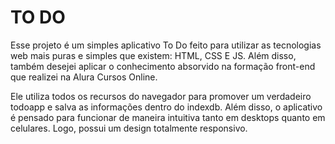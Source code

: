 # TO DO

Esse projeto é um simples aplicativo To Do feito para utilizar as tecnologias web mais puras e simples que existem: HTML, CSS E JS. Além disso, também desejei aplicar o conhecimento absorvido na formação front-end que realizei na Alura Cursos Online.

Ele utiliza todos os recursos do navegador para promover um verdadeiro todoapp e salva as informações dentro do indexdb. Além disso, o aplicativo é pensado para funcionar de maneira intuitiva tanto em desktops quanto em celulares. Logo, possui um design totalmente responsivo.
